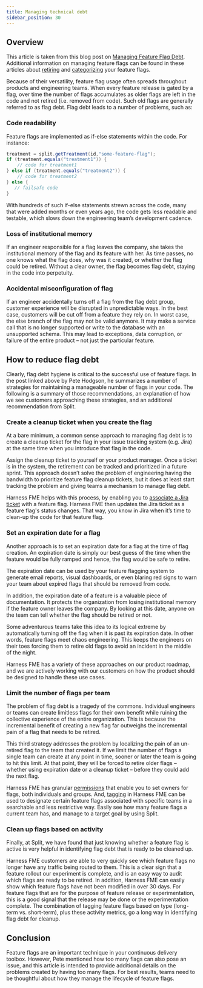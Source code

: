 ```yaml
---
title: Managing technical debt
sidebar_position: 30
---
```


## Overview

This article is taken from this blog post on [Managing Feature Flag Debt](https://www.split.io/blog/managing-feature-flag-debt-split/). Additional information on managing feature flags can be found in these articles about [retiring](https://www.split.io/blog/managing-feature-flags-scale-retire-flags/) and [categorizing](https://www.split.io/blog/categorize-your-feature-flags/) your feature flags.

Because of their versatility, feature flag usage often spreads throughout products and engineering teams. When every feature release is gated by a flag, over time the number of flags accumulates as older flags are left in the code and not retired (i.e. removed from code). Such old flags are generally referred to as flag debt. Flag debt leads to a number of problems, such as:

### Code readability

Feature flags are implemented as if-else statements within the code. For instance:

```java
treatment = split.getTreatment(id,"some-feature-flag");
if (treatment.equals("treatment1")) { 
    // code for treatment1 
} else if (treatment.equals("treatment2")) { 
    // code for treatment2
} else {
   // failsafe code 
} 
```

With hundreds of such if-else statements strewn across the code, many that were added months or even years ago, the code gets less readable and testable, which slows down the engineering team’s development cadence.

### Loss of institutional memory

If an engineer responsible for a flag leaves the company, she takes the institutional memory of the flag and its feature with her. As time passes, no one knows what the flag does, why was it created, or whether the flag could be retired. Without a clear owner, the flag becomes flag debt, staying in the code into perpetuity.

### Accidental misconfiguration of flag

If an engineer accidentally turns off a flag from the flag debt group, customer experience will be disrupted in unpredictable ways. In the best case, customers will be cut off from a feature they rely on. In worst case, the else branch of the flag may not be valid anymore. It may make a service call that is no longer supported or write to the database with an unsupported schema. This may lead to exceptions, data corruption, or failure of the entire product – not just the particular feature.

## How to reduce flag debt

Clearly, flag debt hygiene is critical to the successful use of feature flags. In the post linked above by Pete Hodgson, he summarizes a number of strategies for maintaining a manageable number of flags in your code. The following is a summary of those recommendations, an explanation of how we see customers approaching these strategies, and an additional recommendation from Split.

### Create a cleanup ticket when you create the flag

At a bare minimum, a common sense approach to managing flag debt is to create a cleanup ticket for the flag in your issue tracking system (e.g. Jira) at the same time when you introduce that flag in the code.

Assign the cleanup ticket to yourself or your product manager. Once a ticket is in the system, the retirement can be tracked and prioritized in a future sprint. This approach doesn’t solve the problem of engineering having the bandwidth to prioritize feature flag cleanup tickets, but it does at least start tracking the problem and giving teams a mechanism to manage flag debt.

Harness FME helps with this process, by enabling you to [associate a Jira ticket](https://docs.split.io/docs/jira) with a feature flag. Harness FME then updates the Jira ticket as a feature flag's status changes. That way, you know in Jira when it’s time to clean-up the code for that feature flag.

### Set an expiration date for a flag

Another approach is to set an expiration date for a flag at the time of flag creation. An expiration date is simply our best guess of the time when the feature would be fully ramped and hence, the flag would be safe to retire.

The expiration date can be used by your feature flagging system to generate email reports, visual dashboards, or even blaring red signs to warn your team about expired flags that should be removed from code.

In addition, the expiration date of a feature is a valuable piece of documentation. It protects the organization from losing institutional memory if the feature owner leaves the company. By looking at this date, anyone on the team can tell whether the flag should be retired or not.

Some adventurous teams take this idea to its logical extreme by automatically turning off the flag when it is past its expiration date. In other words, feature flags meet chaos engineering. This keeps the engineers on their toes forcing them to retire old flags to avoid an incident in the middle of the night.

Harness FME has a variety of these approaches on our product roadmap, and we are actively working with our customers on how the product should be designed to handle these use cases.

### Limit the number of flags per team

The problem of flag debt is a tragedy of the commons. Individual engineers or teams can create limitless flags for their own benefit while ruining the collective experience of the entire organization. This is because the incremental benefit of creating a new flag far outweighs the incremental pain of a flag that needs to be retired.

This third strategy addresses the problem by localizing the pain of an un-retired flag to the team that created it. If we limit the number of flags a single team can create at any point in time, sooner or later the team is going to hit this limit. At that point, they will be forced to retire older flags – whether using expiration date or a cleanup ticket – before they could add the next flag.

Harness FME has granular [permissions](https://docs.split.io/docs/permissions) that enable you to set owners for flags, both individuals and groups. And, [tagging](https://docs.split.io/docs/tags) in Harness FME can be used to designate certain feature flags associated with specific teams in a searchable and less restrictive way. Easily see how many feature flags a current team has, and manage to a target goal by using Split.

### Clean up flags based on activity

Finally, at Split, we have found that just knowing whether a feature flag is active is very helpful in identifying flag debt that is ready to be cleaned up.

Harness FME customers are able to very quickly see which feature flags no longer have any traffic being routed to them. This is a clear sign that a feature rollout our experiment is complete, and is an easy way to audit which flags are ready to be retired. In addition, Harness FME can easily show which feature flags have not been modified in over 30 days. For feature flags that are for the purpose of feature release or experimentation, this is a good signal that the release may be done or the experimentation complete. The combination of tagging feature flags based on type (long-term vs. short-term), plus these activity metrics, go a long way in identifying flag debt for cleanup.

## Conclusion

Feature flags are an important technique in your continuous delivery toolbox. However, Pete mentioned how too many flags can also pose an issue, and this article is intended to provide additional details on the problems created by having too many flags. For best results, teams need to be thoughtful about how they manage the lifecycle of feature flags.